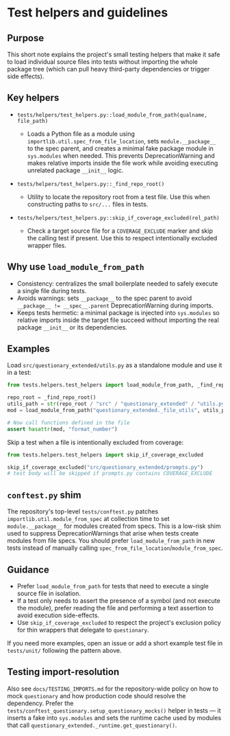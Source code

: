 # Test helpers and guidelines

## Purpose

This short note explains the project's small testing helpers that make it safe
to load individual source files into tests without importing the whole package
tree (which can pull heavy third-party dependencies or trigger side effects).

## Key helpers

- `tests/helpers/test_helpers.py::load_module_from_path(qualname, file_path)`

  - Loads a Python file as a module using `importlib.util.spec_from_file_location`,
    sets `module.__package__` to the spec parent, and creates a minimal fake
    package module in `sys.modules` when needed. This prevents DeprecationWarning
    and makes relative imports inside the file work while avoiding executing
    unrelated package `__init__` logic.

- `tests/helpers/test_helpers.py::_find_repo_root()`

  - Utility to locate the repository root from a test file. Use this when
    constructing paths to `src/...` files in tests.

- `tests/helpers/test_helpers.py::skip_if_coverage_excluded(rel_path)`
  - Check a target source file for a `COVERAGE_EXCLUDE` marker and skip the
    calling test if present. Use this to respect intentionally excluded
    wrapper files.

## Why use `load_module_from_path`

- Consistency: centralizes the small boilerplate needed to safely execute a
  single file during tests.
- Avoids warnings: sets `__package__` to the spec parent to avoid
  `__package__ != __spec__.parent` DeprecationWarning during imports.
- Keeps tests hermetic: a minimal package is injected into `sys.modules` so
  relative imports inside the target file succeed without importing the real
  package `__init__` or its dependencies.

## Examples

Load `src/questionary_extended/utils.py` as a standalone module and use it in a
test:

```python
from tests.helpers.test_helpers import load_module_from_path, _find_repo_root

repo_root = _find_repo_root()
utils_path = str(repo_root / "src" / "questionary_extended" / "utils.py")
mod = load_module_from_path("questionary_extended._file_utils", utils_path)

# Now call functions defined in the file
assert hasattr(mod, "format_number")
```

Skip a test when a file is intentionally excluded from coverage:

```python
from tests.helpers.test_helpers import skip_if_coverage_excluded

skip_if_coverage_excluded("src/questionary_extended/prompts.py")
# test body will be skipped if prompts.py contains COVERAGE_EXCLUDE
```

## `conftest.py` shim

The repository's top-level `tests/conftest.py` patches
`importlib.util.module_from_spec` at collection time to set `module.__package__`
for modules created from specs. This is a low-risk shim used to suppress
DeprecationWarnings that arise when tests create modules from file specs. You
should prefer `load_module_from_path` in new tests instead of manually calling
`spec_from_file_location`/`module_from_spec`.

## Guidance

- Prefer `load_module_from_path` for tests that need to execute a single
  source file in isolation.
- If a test only needs to assert the presence of a symbol (and not execute the
  module), prefer reading the file and performing a text assertion to avoid
  execution side-effects.
- Use `skip_if_coverage_excluded` to respect the project's exclusion policy for
  thin wrappers that delegate to `questionary`.

If you need more examples, open an issue or add a short example test file in
`tests/unit/` following the pattern above.

## Testing import-resolution

Also see `docs/TESTING_IMPORTS.md` for the repository-wide policy on how to
mock `questionary` and how production code should resolve the dependency.
Prefer the `tests/conftest_questionary.setup_questionary_mocks()` helper in
tests — it inserts a fake into `sys.modules` and sets the runtime cache used
by modules that call `questionary_extended._runtime.get_questionary()`.
